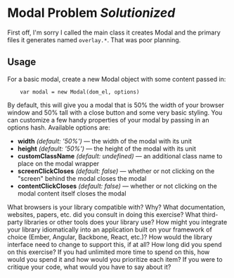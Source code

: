# Modal Problem *Solutionized*

First off, I'm sorry I called the main class it creates Modal and the primary files it generates named `overlay.*`. That was poor planning.

## Usage

For a basic modal, create a new Modal object with some content passed in:

````
    var modal = new Modal(dom_el, options)
````

By default, this will give you a modal that is 50% the width of your browser window and 50% tall with a close button and some very basic styling. You can customize a few handy properties of your modal by passing in an options hash. Available options are:

* **width** *(default: '50%')* — the width of the modal with its unit
* **height** *(default: '50%')* — the height of the modal with its unit
* **customClassName** *(default: undefined)* — an additional class name to place on the modal wrapper
* **screenClickCloses** *(default: false)* — whether or not clicking on the "screen" behind the modal closes the modal
* **contentClickCloses** *(default: false)* — whether or not clicking on the modal content itself closes the modal

What browsers is your library compatible with? Why?
What documentation, websites, papers, etc. did you consult in doing this exercise?
What third-party libraries or other tools does your library use?
How might you integrate your library idiomatically into an application built on your framework of choice (Ember, Angular, Backbone, React, etc.)? How would the library interface need to change to support this, if at all?
How long did you spend on this exercise? If you had unlimited more time to spend on this, how would you spend it and how would you prioritize each item?
If you were to critique your code, what would you have to say about it?
